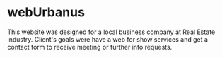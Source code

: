 # webUrbanus

This website was designed for a local business company at Real Estate industry.
Client's goals were have a web for show services and get a contact form to receive meeting or further info requests.
